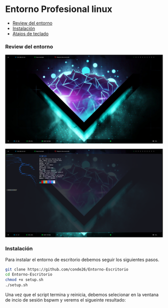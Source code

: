 # Entorno Profesional linux

- [Review del entorno](#review-del-entorno)
- [Instalación](#instalación)
- [Atajos de teclado](#atajos-de-teclado)


### Review del entorno 
![Escaneo IP 1](https://github.com/conde26/Entorno-Escritorio/blob/main/images/screen.png)

![Escaneo IP 1](https://github.com/conde26/Entorno-Escritorio/blob/main/images/screen2.png)

### Instalación 
Para instalar el entorno de escritorio debemos seguir los siguientes pasos.

```bash
git clone https://github.com/conde26/Entorno-Escritorio
cd Entorno-Escritorio
chmod +x setup.sh
./setup.sh
```
Una vez que el script termina y reinicia, debemos selecionar en la ventana de incio de sesión bspwm y verems el sigueinte resultado: 


